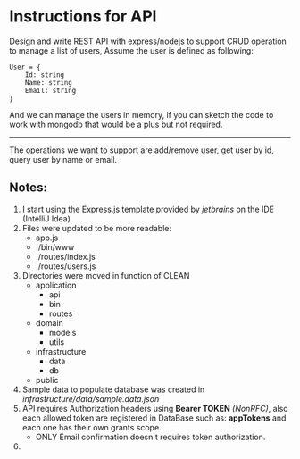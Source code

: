 # Instructions for API

Design and write REST API with express/nodejs to support CRUD operation to manage a list of users, Assume the user is
defined as following:
<pre><small>User = {
    Id: string
    Name: string
    Email: string
}</small></pre>
And we can manage the users in memory, if you can sketch the code to work with mongodb that would be a plus but not
required.<hr> The operations we want to support are add/remove user, get user by id, query user by name or email.

## Notes:

1. I start using the Express.js template provided by *jetbrains* on the IDE (IntelliJ Idea)
2. Files were updated to be more readable:
	- app.js
	- ./bin/www
	- ./routes/index.js
	- ./routes/users.js
3. Directories were moved in function of CLEAN
	- application
		- api
		- bin
		- routes
	- domain
		- models
		- utils
	- infrastructure
		- data
		- db
	- public
4. Sample data to populate database was created in *infrastructure/data/sample.data.json*
5. API requires Authorization headers using **Bearer TOKEN** *(NonRFC)*, also each allowed token are registered in
   DataBase such as: **appTokens** and each one has their own grants scope.
	- ONLY Email confirmation doesn't requires token authorization.
6. 